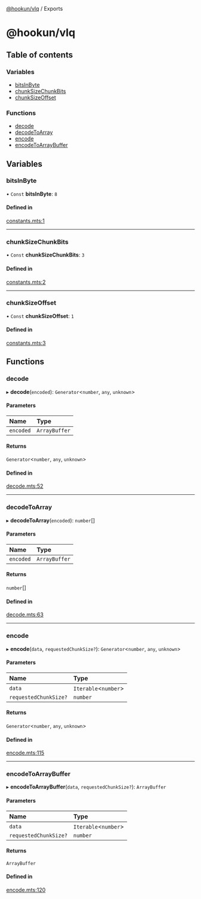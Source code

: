 [@hookun/vlq](README.md) / Exports

# @hookun/vlq

## Table of contents

### Variables

- [bitsInByte](modules.md#bitsinbyte)
- [chunkSizeChunkBits](modules.md#chunksizechunkbits)
- [chunkSizeOffset](modules.md#chunksizeoffset)

### Functions

- [decode](modules.md#decode)
- [decodeToArray](modules.md#decodetoarray)
- [encode](modules.md#encode)
- [encodeToArrayBuffer](modules.md#encodetoarraybuffer)

## Variables

### bitsInByte

• `Const` **bitsInByte**: ``8``

#### Defined in

[constants.mts:1](https://github.com/hookhookun/vlq/blob/24c5d9b/src/constants.mts#L1)

___

### chunkSizeChunkBits

• `Const` **chunkSizeChunkBits**: ``3``

#### Defined in

[constants.mts:2](https://github.com/hookhookun/vlq/blob/24c5d9b/src/constants.mts#L2)

___

### chunkSizeOffset

• `Const` **chunkSizeOffset**: ``1``

#### Defined in

[constants.mts:3](https://github.com/hookhookun/vlq/blob/24c5d9b/src/constants.mts#L3)

## Functions

### decode

▸ **decode**(`encoded`): `Generator`<`number`, `any`, `unknown`\>

#### Parameters

| Name | Type |
| :------ | :------ |
| `encoded` | `ArrayBuffer` |

#### Returns

`Generator`<`number`, `any`, `unknown`\>

#### Defined in

[decode.mts:52](https://github.com/hookhookun/vlq/blob/24c5d9b/src/decode.mts#L52)

___

### decodeToArray

▸ **decodeToArray**(`encoded`): `number`[]

#### Parameters

| Name | Type |
| :------ | :------ |
| `encoded` | `ArrayBuffer` |

#### Returns

`number`[]

#### Defined in

[decode.mts:63](https://github.com/hookhookun/vlq/blob/24c5d9b/src/decode.mts#L63)

___

### encode

▸ **encode**(`data`, `requestedChunkSize?`): `Generator`<`number`, `any`, `unknown`\>

#### Parameters

| Name | Type |
| :------ | :------ |
| `data` | `Iterable`<`number`\> |
| `requestedChunkSize?` | `number` |

#### Returns

`Generator`<`number`, `any`, `unknown`\>

#### Defined in

[encode.mts:115](https://github.com/hookhookun/vlq/blob/24c5d9b/src/encode.mts#L115)

___

### encodeToArrayBuffer

▸ **encodeToArrayBuffer**(`data`, `requestedChunkSize?`): `ArrayBuffer`

#### Parameters

| Name | Type |
| :------ | :------ |
| `data` | `Iterable`<`number`\> |
| `requestedChunkSize?` | `number` |

#### Returns

`ArrayBuffer`

#### Defined in

[encode.mts:120](https://github.com/hookhookun/vlq/blob/24c5d9b/src/encode.mts#L120)
